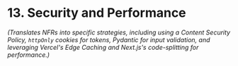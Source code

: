 # 13. Security and Performance
*(Translates NFRs into specific strategies, including using a Content Security Policy, `httpOnly` cookies for tokens, Pydantic for input validation, and leveraging Vercel's Edge Caching and Next.js's code-splitting for performance.)*
